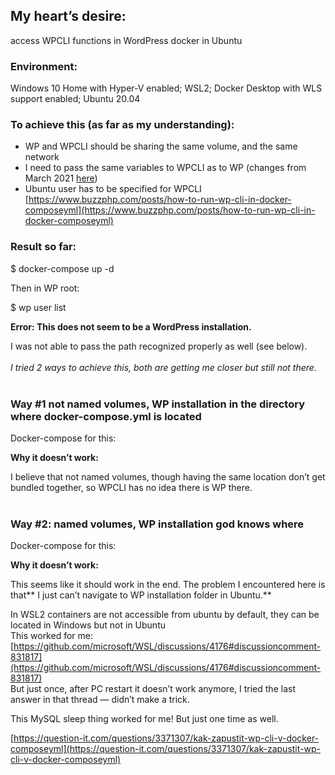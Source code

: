## **My heart’s desire:** 
access WPCLI functions in WordPress docker in Ubuntu 
<br /> 
### Environment: 
Windows 10 Home with Hyper-V enabled; WSL2; Docker Desktop with WLS support enabled; Ubuntu 20.04
<br /> 
### To achieve this (as far as my understanding):
* WP and WPCLI should be sharing the same volume, and the same network
* I need to pass the same variables to WPCLI as to WP (changes from March 2021 [here](https://hub.docker.com/_/wordpress)) 
* Ubuntu user has to be specified for WPCLI [https://www.buzzphp.com/posts/how-to-run-wp-cli-in-docker-composeyml](https://www.buzzphp.com/posts/how-to-run-wp-cli-in-docker-composeyml)   
### Result so far:

$ docker-compose up -d 

Then in WP root:

$ wp user list

**Error: This does not seem to be a WordPress installation.**

 I was not able to pass the path recognized properly as well (see below).
<br /> 
<br /> 
_I tried 2 ways to achieve this, both are getting me closer but still not there._
<br /> 
<br /> 
### Way #1 not named volumes, WP installation in the directory where docker-compose.yml is located

Docker-compose for this: 

**Why it doesn’t work:**

I believe that not named volumes, though having the same location don’t get bundled together, so WPCLI has no idea there is WP there.
<br />
<br /> 
### Way #2: named volumes, WP installation god knows where

Docker-compose for this: 

**Why it doesn’t work:**

This seems like it should work in the end. The problem I encountered here is that** I just can’t navigate to WP installation folder in Ubuntu.**

In WSL2 containers are not accessible from ubuntu by default, they can be located in Windows but not in Ubuntu \
This worked for me: [https://github.com/microsoft/WSL/discussions/4176#discussioncomment-831817](https://github.com/microsoft/WSL/discussions/4176#discussioncomment-831817)   \
But just once, after PC restart it doesn’t work anymore, I tried the last answer in that thread — didn’t make a trick.

This MySQL sleep thing worked for me! But just one time as well. 

[https://question-it.com/questions/3371307/kak-zapustit-wp-cli-v-docker-composeyml](https://question-it.com/questions/3371307/kak-zapustit-wp-cli-v-docker-composeyml) 

